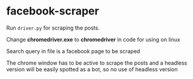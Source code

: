 # facebook-scraper
<p>Run <code>driver.py</code> for scraping the posts.</p>
<p>Change <b>chromedriver.exe</b> to <b>chromedriver</b> in code for using on linux</p>
<p>Search query in file is a facebook page to be scraped</p>
<p>The chrome window has to be active to scrape the posts and a headless version will be easily spotted as a bot, so no use of headless version</p>

